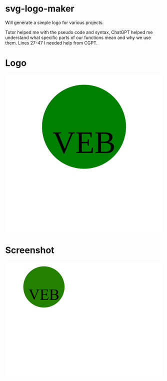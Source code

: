 # svg-logo-maker
 Will generate a simple logo for various projects.

Tutor helped me with the pseudo code and syntax, ChatGPT helped me understand what specific parts of our functions mean and why we use them. Lines 27-47 I needed help from CGPT.

# Logo
![alt text](logo.svg)

# Screenshot
![alt text](screenshot1.PNG)